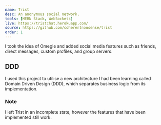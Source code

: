 ```yaml
---
name: Trist
desc: An anonymous social network.
tools: [MERN Stack, WebSockets]
live: https://tristchat.herokuapp.com/
source: https://github.com/coherentnonsense/trist
order: 1
---
```

I took the idea of Omegle and added social media features such as friends, direct messages, custom profiles, and group servers.

## DDD

I used this project to utilise a new architecture I had been learning called Domain Driven Design (DDD), which separates business logic from its implementation.

### Note

I left Trist in an incomplete state, however the features that have been implemented still work.